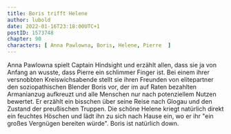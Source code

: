 ```yaml
---
title: Boris trifft Helene
author: lubold
date: 2022-01-16T23:18:00UTC+1
postID: 1573748
chapter: 90
characters: [ Anna Pawlowna, Boris, Helene, Pierre  ]
---
```

Anna Pawlowna spielt Captain Hindsight und erzählt allen, dass sie ja von Anfang an wusste, dass Pierre ein schlimmer Finger ist. Bei einem ihrer versnobbten Kreiswichsabende stellt sie ihren Freunden von elitepartner den soziopathischen Blender Boris vor, der im auf Raten bezahlten Armanianzug aufkreuzt und alle Menschen nur nach potenziellem Nutzen bewertet. Er erzählt ein bisschen über seine Reise nach Glogau und den Zustand der preußischen Truppen. Die schöne Helene kriegt natürlich direkt ein feuchtes Höschen und lädt ihn zu sich nach Hause ein, wo er ihr "ein großes Vergnügen bereiten würde". Boris ist natürlich down.